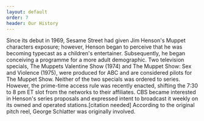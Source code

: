 ```yaml
---
layout: default
order: 7
header: Our History
---
```


Since its debut in 1969, Sesame Street had given Jim Henson's Muppet characters exposure; however, Henson began to perceive that he was becoming typecast as a children's entertainer. Subsequently, he began conceiving a programme for a more adult demographic. Two television specials, The Muppets Valentine Show (1974) and The Muppet Show: Sex and Violence (1975), were produced for ABC and are considered pilots for The Muppet Show. Neither of the two specials was ordered to series. However, the prime-time access rule was recently enacted, shifting the 7:30 to 8 pm ET slot from the networks to their affiliates. CBS became interested in Henson's series proposals and expressed intent to broadcast it weekly on its owned and operated stations.[citation needed] According to the original pitch reel, George Schlatter was originally involved.